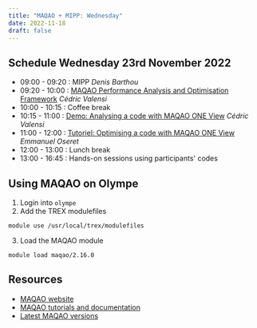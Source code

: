 ```yaml
---
title: "MAQAO + MIPP: Wednesday"
date: 2022-11-18
draft: false
---
```


## Schedule Wednesday 23rd November 2022

* 09:00 - 09:20 : MIPP _Denis Barthou_
* 09:20 - 10:00 : [MAQAO Performance Analysis and Optimisation Framework](../presentations/MAQAO.pdf) _Cédric Valensi_
* 10:00 - 10:15 : Coffee break
* 10:15 - 11:00 : [Demo: Analysing a code with MAQAO ONE View](../presentations/MAQAO-handson.pdf) _Cédric Valensi_
* 11:00 - 12:00 : [Tutoriel: Optimising a code with MAQAO ONE View](../presentations/MAQAO-handson.pdf) _Emmanuel Oseret_
* 12:00 - 13:00 : Lunch break
* 13:00 - 16:45 : Hands-on sessions using participants' codes

 ## Using MAQAO on Olympe
 1. Login into `olympe`
 2. Add the TREX modulefiles
 ```
 module use /usr/local/trex/modulefiles
 ```
 3. Load the MAQAO module
 ```
 module load maqao/2.16.0
 ```
 
 ## Resources
 * [MAQAO website](https://maqao.exascale-computing.eu)
 * [MAQAO tutorials and documentation](https://maqao.exascale-computing.eu/documentation.html)
 * [Latest MAQAO versions](https://maqao.exascale-computing.eu/download.html)
